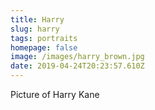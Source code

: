 ```yaml
---
title: Harry
slug: harry
tags: portraits
homepage: false
image: /images/harry_brown.jpg
date: 2019-04-24T20:23:57.610Z
---
```

Picture of Harry Kane
